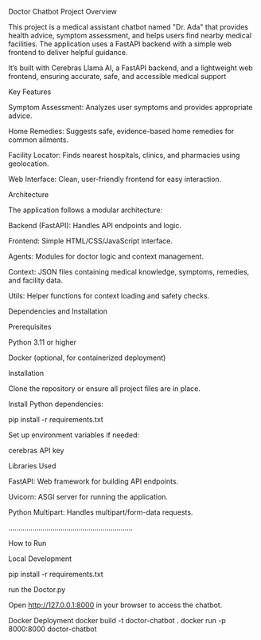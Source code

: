 Doctor Chatbot
Project Overview

This project is a medical assistant chatbot named "Dr. Ada" that provides health advice, symptom assessment, and helps users find nearby medical facilities. The application uses a FastAPI backend with a simple web frontend to deliver helpful guidance.

It’s built with Cerebras Llama AI, a FastAPI backend, and a lightweight web frontend, ensuring accurate, safe, and accessible medical support

Key Features

Symptom Assessment: Analyzes user symptoms and provides appropriate advice.

Home Remedies: Suggests safe, evidence-based home remedies for common ailments.

Facility Locator: Finds nearest hospitals, clinics, and pharmacies using geolocation.

Web Interface: Clean, user-friendly frontend for easy interaction.

Architecture

The application follows a modular architecture:

Backend (FastAPI): Handles API endpoints and logic.

Frontend: Simple HTML/CSS/JavaScript interface.

Agents: Modules for doctor logic and context management.

Context: JSON files containing medical knowledge, symptoms, remedies, and facility data.

Utils: Helper functions for context loading and safety checks.

Dependencies and Installation

Prerequisites

Python 3.11 or higher

Docker (optional, for containerized deployment)

Installation

Clone the repository or ensure all project files are in place.

Install Python dependencies:

pip install -r requirements.txt


Set up environment variables if needed:

cerebras API key 

Libraries Used

FastAPI: Web framework for building API endpoints.

Uvicorn: ASGI server for running the application.

Python Multipart: Handles multipart/form-data requests.

..............................................................

How to Run

Local Development

pip install -r requirements.txt


run the  Doctor.py


Open http://127.0.0.1:8000
 in your browser to access the chatbot.

Docker Deployment
docker build -t doctor-chatbot .
docker run -p 8000:8000 doctor-chatbot



